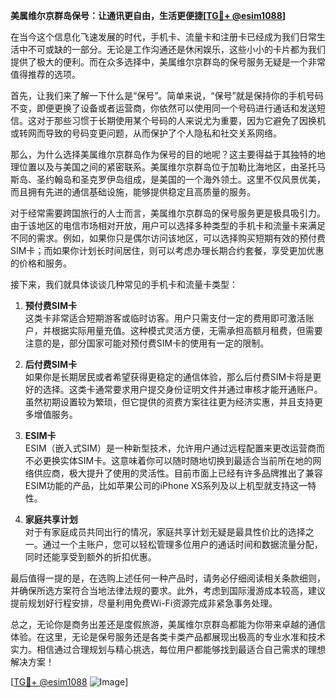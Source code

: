 **美属维尔京群岛保号：让通讯更自由，生活更便捷[[TG💪+ @esim1088](https://t.me/s/esim1088)]**

在当今这个信息化飞速发展的时代，手机卡、流量卡和注册卡已经成为我们日常生活中不可或缺的一部分。无论是工作沟通还是休闲娱乐，这些小小的卡片都为我们提供了极大的便利。而在众多选择中，美属维尔京群岛的保号服务无疑是一个非常值得推荐的选项。

首先，让我们来了解一下什么是“保号”。简单来说，“保号”就是保持你的手机号码不变，即便更换了设备或者运营商，你依然可以使用同一个号码进行通话和发送短信。这对于那些习惯于长期使用某个号码的人来说尤为重要，因为它避免了因换机或转网而导致的号码变更问题，从而保护了个人隐私和社交关系网络。

那么，为什么选择美属维尔京群岛作为保号的目的地呢？这主要得益于其独特的地理位置以及与美国之间的紧密联系。美属维尔京群岛位于加勒比海地区，由圣托马斯岛、圣约翰岛和圣克罗伊岛组成，是美国的一个海外领土。这里不仅风景优美，而且拥有先进的通信基础设施，能够提供稳定且高质量的服务。

对于经常需要跨国旅行的人士而言，美属维尔京群岛的保号服务更是极具吸引力。由于该地区的电信市场相对开放，用户可以选择多种类型的手机卡和流量卡来满足不同的需求。例如，如果你只是偶尔访问该地区，可以选择购买短期有效的预付费SIM卡；而如果你计划长时间居住，则可以考虑办理长期合约套餐，享受更加优惠的价格和服务。

接下来，我们就具体谈谈几种常见的手机卡和流量卡类型：

1. **预付费SIM卡**  
   这类卡非常适合短期游客或临时访客。用户只需支付一定的费用即可激活账户，并根据实际用量充值。这种模式灵活方便，无需承担高额月租费，但需要注意的是，部分国家可能对预付费SIM卡的使用有一定的限制。

2. **后付费SIM卡**  
   如果你是长期居民或者希望获得更稳定的通信体验，那么后付费SIM卡将是更好的选择。这类卡通常要求用户提交身份证明文件并通过审核才能开通账户。虽然初期设置较为繁琐，但它提供的资费方案往往更为经济实惠，并且支持更多增值服务。

3. **ESIM卡**  
   ESIM（嵌入式SIM）是一种新型技术，允许用户通过远程配置来更改运营商而不必更换实体SIM卡。这意味着你可以随时随地切换到最适合当前所在地的网络供应商，极大提升了使用的灵活性。目前市面上已经有许多品牌推出了兼容ESIM功能的产品，比如苹果公司的iPhone XS系列及以上机型就支持这一特性。

4. **家庭共享计划**  
   对于有家庭成员共同出行的情况，家庭共享计划无疑是最具性价比的选择之一。通过一个主账户，您可以轻松管理多位用户的通话时间和数据流量分配，同时还能享受到额外的折扣优惠。

最后值得一提的是，在选购上述任何一种产品时，请务必仔细阅读相关条款细则，并确保所选方案符合当地法律法规的要求。此外，考虑到国际漫游成本较高，建议提前规划好行程安排，尽量利用免费Wi-Fi资源完成非紧急事务处理。

总之，无论你是商务出差还是度假旅游，美属维尔京群岛都能为你带来卓越的通信体验。在这里，无论是保号服务还是各类卡类产品都展现出极高的专业水准和技术实力。相信通过合理规划与精心挑选，每位用户都能够找到最适合自己需求的理想解决方案！

[[TG💪+ @esim1088](https://t.me/s/esim1088) ![Image](https://i.postimg.cc/4NQfJmqS/Snipaste-2025-05-13-00-14-12.png)]
